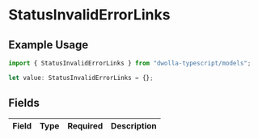 # StatusInvalidErrorLinks

## Example Usage

```typescript
import { StatusInvalidErrorLinks } from "dwolla-typescript/models";

let value: StatusInvalidErrorLinks = {};
```

## Fields

| Field       | Type        | Required    | Description |
| ----------- | ----------- | ----------- | ----------- |